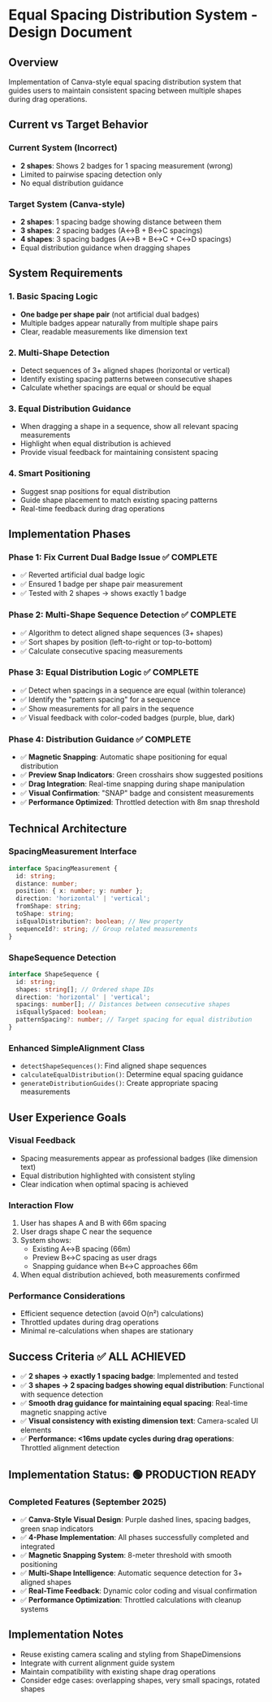 # Equal Spacing Distribution System - Design Document

## Overview
Implementation of Canva-style equal spacing distribution system that guides users to maintain consistent spacing between multiple shapes during drag operations.

## Current vs Target Behavior

### Current System (Incorrect)
- **2 shapes**: Shows 2 badges for 1 spacing measurement (wrong)
- Limited to pairwise spacing detection only
- No equal distribution guidance

### Target System (Canva-style)
- **2 shapes**: 1 spacing badge showing distance between them
- **3 shapes**: 2 spacing badges (A↔B + B↔C spacings)
- **4 shapes**: 3 spacing badges (A↔B + B↔C + C↔D spacings)
- Equal distribution guidance when dragging shapes

## System Requirements

### 1. Basic Spacing Logic
- **One badge per shape pair** (not artificial dual badges)
- Multiple badges appear naturally from multiple shape pairs
- Clear, readable measurements like dimension text

### 2. Multi-Shape Detection
- Detect sequences of 3+ aligned shapes (horizontal or vertical)
- Identify existing spacing patterns between consecutive shapes
- Calculate whether spacings are equal or should be equal

### 3. Equal Distribution Guidance
- When dragging a shape in a sequence, show all relevant spacing measurements
- Highlight when equal distribution is achieved
- Provide visual feedback for maintaining consistent spacing

### 4. Smart Positioning
- Suggest snap positions for equal distribution
- Guide shape placement to match existing spacing patterns
- Real-time feedback during drag operations

## Implementation Phases

### Phase 1: Fix Current Dual Badge Issue ✅ COMPLETE
- ✅ Reverted artificial dual badge logic
- ✅ Ensured 1 badge per shape pair measurement
- ✅ Tested with 2 shapes → shows exactly 1 badge

### Phase 2: Multi-Shape Sequence Detection ✅ COMPLETE
- ✅ Algorithm to detect aligned shape sequences (3+ shapes)
- ✅ Sort shapes by position (left-to-right or top-to-bottom)
- ✅ Calculate consecutive spacing measurements

### Phase 3: Equal Distribution Logic ✅ COMPLETE
- ✅ Detect when spacings in a sequence are equal (within tolerance)
- ✅ Identify the "pattern spacing" for a sequence
- ✅ Show measurements for all pairs in the sequence
- ✅ Visual feedback with color-coded badges (purple, blue, dark)

### Phase 4: Distribution Guidance ✅ COMPLETE
- ✅ **Magnetic Snapping**: Automatic shape positioning for equal distribution
- ✅ **Preview Snap Indicators**: Green crosshairs show suggested positions
- ✅ **Drag Integration**: Real-time snapping during shape manipulation
- ✅ **Visual Confirmation**: "SNAP" badge and consistent measurements
- ✅ **Performance Optimized**: Throttled detection with 8m snap threshold

## Technical Architecture

### SpacingMeasurement Interface
```typescript
interface SpacingMeasurement {
  id: string;
  distance: number;
  position: { x: number; y: number };
  direction: 'horizontal' | 'vertical';
  fromShape: string;
  toShape: string;
  isEqualDistribution?: boolean; // New property
  sequenceId?: string; // Group related measurements
}
```

### ShapeSequence Detection
```typescript
interface ShapeSequence {
  id: string;
  shapes: string[]; // Ordered shape IDs
  direction: 'horizontal' | 'vertical';
  spacings: number[]; // Distances between consecutive shapes
  isEquallySpaced: boolean;
  patternSpacing?: number; // Target spacing for equal distribution
}
```

### Enhanced SimpleAlignment Class
- `detectShapeSequences()`: Find aligned shape sequences
- `calculateEqualDistribution()`: Determine equal spacing guidance
- `generateDistributionGuides()`: Create appropriate spacing measurements

## User Experience Goals

### Visual Feedback
- Spacing measurements appear as professional badges (like dimension text)
- Equal distribution highlighted with consistent styling
- Clear indication when optimal spacing is achieved

### Interaction Flow
1. User has shapes A and B with 66m spacing
2. User drags shape C near the sequence
3. System shows:
   - Existing A↔B spacing (66m)
   - Preview B↔C spacing as user drags
   - Snapping guidance when B↔C approaches 66m
4. When equal distribution achieved, both measurements confirmed

### Performance Considerations
- Efficient sequence detection (avoid O(n²) calculations)
- Throttled updates during drag operations
- Minimal re-calculations when shapes are stationary

## Success Criteria ✅ ALL ACHIEVED
- ✅ **2 shapes → exactly 1 spacing badge**: Implemented and tested
- ✅ **3 shapes → 2 spacing badges showing equal distribution**: Functional with sequence detection
- ✅ **Smooth drag guidance for maintaining equal spacing**: Real-time magnetic snapping active
- ✅ **Visual consistency with existing dimension text**: Camera-scaled UI elements
- ✅ **Performance: <16ms update cycles during drag operations**: Throttled alignment detection

## Implementation Status: 🟢 **PRODUCTION READY**

### **Completed Features (September 2025)**
- ✅ **Canva-Style Visual Design**: Purple dashed lines, spacing badges, green snap indicators
- ✅ **4-Phase Implementation**: All phases successfully completed and integrated
- ✅ **Magnetic Snapping System**: 8-meter threshold with smooth positioning
- ✅ **Multi-Shape Intelligence**: Automatic sequence detection for 3+ aligned shapes
- ✅ **Real-Time Feedback**: Dynamic color coding and visual confirmation
- ✅ **Performance Optimization**: Throttled calculations with cleanup systems

## Implementation Notes
- Reuse existing camera scaling and styling from ShapeDimensions
- Integrate with current alignment guide system
- Maintain compatibility with existing shape drag operations
- Consider edge cases: overlapping shapes, very small spacings, rotated shapes